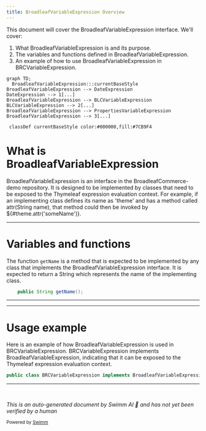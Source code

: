 ```yaml
---
title: BroadleafVariableExpression Overview
---
```

This document will cover the BroadleafVariableExpression interface. We'll cover:

1. What BroadleafVariableExpression is and its purpose.
2. The variables and functions defined in BroadleafVariableExpression.
3. An example of how to use BroadleafVariableExpression in BRCVariableExpression.

```mermaid
graph TD;
  BroadleafVariableExpression:::currentBaseStyle
BroadleafVariableExpression --> DateExpression
DateExpression --> 1[...]
BroadleafVariableExpression --> BLCVariableExpression
BLCVariableExpression --> 2[...]
BroadleafVariableExpression --> PropertiesVariableExpression
BroadleafVariableExpression --> 3[...]

 classDef currentBaseStyle color:#000000,fill:#7CB9F4
```

# What is BroadleafVariableExpression

BroadleafVariableExpression is an interface in the BroadleafCommerce-demo repository. It is designed to be implemented by classes that need to be exposed to the Thymeleaf expression evaluation context. For example, if an implementing class defines its name as 'theme' and has a method called attr(String name), that method could then be invoked by ${#theme.attr('someName')}.

<SwmSnippet path="/common/src/main/java/org/broadleafcommerce/common/web/expression/BroadleafVariableExpression.java" line="29">

---

# Variables and functions

The function `getName` is a method that is expected to be implemented by any class that implements the BroadleafVariableExpression interface. It is expected to return a String which represents the name of the implementing class.

```java
    public String getName();
```

---

</SwmSnippet>

<SwmSnippet path="/common/src/main/java/org/broadleafcommerce/common/web/expression/BRCVariableExpression.java" line="50">

---

# Usage example

Here is an example of how BroadleafVariableExpression is used in BRCVariableExpression. BRCVariableExpression implements BroadleafVariableExpression, indicating that it can be exposed to the Thymeleaf expression evaluation context.

```java
public class BRCVariableExpression implements BroadleafVariableExpression {
```

---

</SwmSnippet>

&nbsp;

*This is an auto-generated document by Swimm AI 🌊 and has not yet been verified by a human*

<SwmMeta version="3.0.0" repo-id="Z2l0aHViJTNBJTNBQnJvYWRsZWFmQ29tbWVyY2UtZGVtbyUzQSUzQWdpbGFkbmF2b3Q=" repo-name="BroadleafCommerce-demo" doc-type="class"><sup>Powered by [Swimm](/)</sup></SwmMeta>
